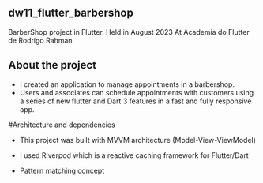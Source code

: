 
## dw11_flutter_barbershop
BarberShop project in Flutter.
Held in August 2023
At Academia do Flutter de Rodrigo Rahman


## About the project
- I created an application to manage appointments in a barbershop.
- Users and associates can schedule appointments with customers using a series of new flutter and Dart 3 features in a fast and fully responsive app.

#Architecture and dependencies

- This project was built with MVVM architecture (Model-View-ViewModel)

- I used Riverpod which is a reactive caching framework for Flutter/Dart
- Pattern matching concept
